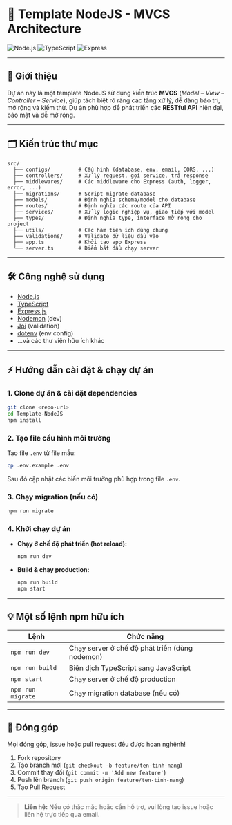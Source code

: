 # 🚀 Template NodeJS - MVCS Architecture

![Node.js](https://img.shields.io/badge/Node.js-18.x-green?logo=node.js)
![TypeScript](https://img.shields.io/badge/TypeScript-4.x-blue?logo=typescript)
![Express](https://img.shields.io/badge/Express.js-4.x-lightgrey?logo=express)

---

## 📖 Giới thiệu

Dự án này là một template NodeJS sử dụng kiến trúc **MVCS** (_Model – View – Controller – Service_), giúp tách biệt rõ ràng các tầng xử lý, dễ dàng bảo trì, mở rộng và kiểm thử. Dự án phù hợp để phát triển các **RESTful API** hiện đại, bảo mật và dễ mở rộng.

---

## 🗂️ Kiến trúc thư mục

```text
src/
  ├── configs/         # Cấu hình (database, env, email, CORS, ...)
  ├── controllers/     # Xử lý request, gọi service, trả response
  ├── middlewares/     # Các middleware cho Express (auth, logger, error, ...)
  ├── migrations/      # Script migrate database
  ├── models/          # Định nghĩa schema/model cho database
  ├── routes/          # Định nghĩa các route của API
  ├── services/        # Xử lý logic nghiệp vụ, giao tiếp với model
  ├── types/           # Định nghĩa type, interface mở rộng cho project
  ├── utils/           # Các hàm tiện ích dùng chung
  ├── validations/     # Validate dữ liệu đầu vào
  ├── app.ts           # Khởi tạo app Express
  └── server.ts        # Điểm bắt đầu chạy server
```

---

## 🛠️ Công nghệ sử dụng

- [Node.js](https://nodejs.org/)
- [TypeScript](https://www.typescriptlang.org/)
- [Express.js](https://expressjs.com/)
- [Nodemon](https://nodemon.io/) (dev)
- [Joi](https://joi.dev/) (validation)
- [dotenv](https://github.com/motdotla/dotenv) (env config)
- ...và các thư viện hữu ích khác

---

## ⚡ Hướng dẫn cài đặt & chạy dự án

### 1. Clone dự án & cài đặt dependencies

```bash
git clone <repo-url>
cd Template-NodeJS
npm install
```

### 2. Tạo file cấu hình môi trường

Tạo file `.env` từ file mẫu:

```bash
cp .env.example .env
```

Sau đó cập nhật các biến môi trường phù hợp trong file `.env`.

### 3. Chạy migration (nếu có)

```bash
npm run migrate
```

### 4. Khởi chạy dự án

- **Chạy ở chế độ phát triển (hot reload):**

  ```bash
  npm run dev
  ```

- **Build & chạy production:**

  ```bash
  npm run build
  npm start
  ```

---

## 💡 Một số lệnh npm hữu ích

| Lệnh              | Chức năng                                      |
| ----------------- | ---------------------------------------------- |
| `npm run dev`     | Chạy server ở chế độ phát triển (dùng nodemon) |
| `npm run build`   | Biên dịch TypeScript sang JavaScript           |
| `npm start`       | Chạy server ở chế độ production                |
| `npm run migrate` | Chạy migration database (nếu có)               |

---

## 🤝 Đóng góp

Mọi đóng góp, issue hoặc pull request đều được hoan nghênh!

1. Fork repository
2. Tạo branch mới (`git checkout -b feature/ten-tinh-nang`)
3. Commit thay đổi (`git commit -m 'Add new feature'`)
4. Push lên branch (`git push origin feature/ten-tinh-nang`)
5. Tạo Pull Request

---

> **Liên hệ:** Nếu có thắc mắc hoặc cần hỗ trợ, vui lòng tạo issue hoặc liên hệ trực tiếp qua email.

